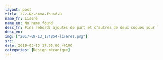 ```yaml
---
layout: post
title: ZZZ-No-name-found-0
name_fr: Liseré
name_en: No name found
desc_fr: Fins rebords ajoutés de part et d'autres de deux coques pour les fermer.
desc_en: 
img: ["2017-09-13_174854-liseres.png"]
src: 
date: 2019-03-15 17:58:00 +0100
categories: [Design mécanique]
---
```

